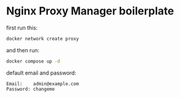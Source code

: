 # Nginx Proxy Manager boilerplate



first run this:

``` bash
docker network create proxy
```

and then run:

``` bash
docker compose up -d
```


default email and password:

```
Email:    admin@example.com
Password: changeme
```